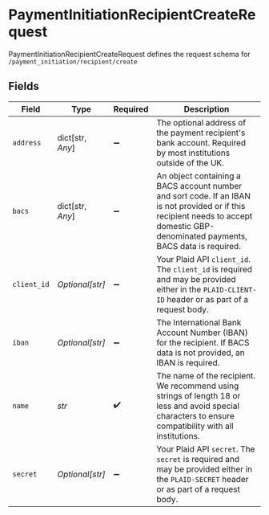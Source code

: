 # PaymentInitiationRecipientCreateRequest

PaymentInitiationRecipientCreateRequest defines the request schema for `/payment_initiation/recipient/create`


## Fields

| Field                                                                                                                                                                               | Type                                                                                                                                                                                | Required                                                                                                                                                                            | Description                                                                                                                                                                         |
| ----------------------------------------------------------------------------------------------------------------------------------------------------------------------------------- | ----------------------------------------------------------------------------------------------------------------------------------------------------------------------------------- | ----------------------------------------------------------------------------------------------------------------------------------------------------------------------------------- | ----------------------------------------------------------------------------------------------------------------------------------------------------------------------------------- |
| `address`                                                                                                                                                                           | dict[str, *Any*]                                                                                                                                                                    | :heavy_minus_sign:                                                                                                                                                                  | The optional address of the payment recipient's bank account. Required by most institutions outside of the UK.                                                                      |
| `bacs`                                                                                                                                                                              | dict[str, *Any*]                                                                                                                                                                    | :heavy_minus_sign:                                                                                                                                                                  | An object containing a BACS account number and sort code. If an IBAN is not provided or if this recipient needs to accept domestic GBP-denominated payments, BACS data is required. |
| `client_id`                                                                                                                                                                         | *Optional[str]*                                                                                                                                                                     | :heavy_minus_sign:                                                                                                                                                                  | Your Plaid API `client_id`. The `client_id` is required and may be provided either in the `PLAID-CLIENT-ID` header or as part of a request body.                                    |
| `iban`                                                                                                                                                                              | *Optional[str]*                                                                                                                                                                     | :heavy_minus_sign:                                                                                                                                                                  | The International Bank Account Number (IBAN) for the recipient. If BACS data is not provided, an IBAN is required.                                                                  |
| `name`                                                                                                                                                                              | *str*                                                                                                                                                                               | :heavy_check_mark:                                                                                                                                                                  | The name of the recipient. We recommend using strings of length 18 or less and avoid special characters to ensure compatibility with all institutions.                              |
| `secret`                                                                                                                                                                            | *Optional[str]*                                                                                                                                                                     | :heavy_minus_sign:                                                                                                                                                                  | Your Plaid API `secret`. The `secret` is required and may be provided either in the `PLAID-SECRET` header or as part of a request body.                                             |